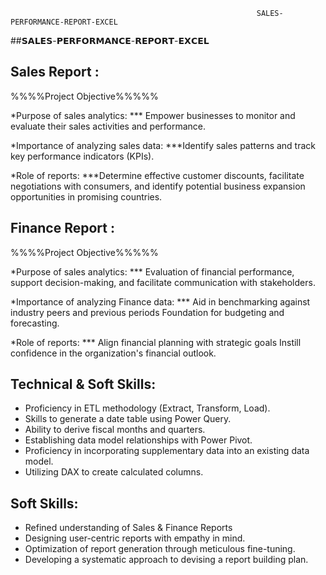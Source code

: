                                                            SALES-PERFORMANCE-REPORT-EXCEL

##𝗦𝗔𝗟𝗘𝗦-𝗣𝗘𝗥𝗙𝗢𝗥𝗠𝗔𝗡𝗖𝗘-𝗥𝗘𝗣𝗢𝗥𝗧-𝗘𝗫𝗖𝗘𝗟 


## Sales Report :

%%%%Project Objective%%%%%

*Purpose of sales analytics:
*** Empower businesses to monitor and evaluate their sales activities and performance.

*Importance of analyzing sales data:
***Identify sales patterns and track key performance indicators (KPIs).

*Role of reports:
***Determine effective customer discounts, facilitate negotiations with consumers, and identify potential business expansion opportunities in promising countries.


## Finance Report :

%%%%Project Objective%%%%%

*Purpose of sales analytics:
*** Evaluation of financial performance, support decision-making, and facilitate communication with stakeholders.

*Importance of analyzing Finance data:
*** Aid in benchmarking against industry peers and previous periods Foundation for budgeting and forecasting.

*Role of reports:
*** Align financial planning with strategic goals Instill confidence in the organization's financial outlook.


## Technical & Soft Skills:
- Proficiency in ETL methodology (Extract, Transform, Load).
- Skills to generate a date table using Power Query.
- Ability to derive fiscal months and quarters.
- Establishing data model relationships with Power Pivot.
- Proficiency in incorporating supplementary data into an existing data model.
- Utilizing DAX to create calculated columns.

## Soft Skills:
- Refined understanding of Sales & Finance Reports
- Designing user-centric reports with empathy in mind.
- Optimization of report generation through meticulous fine-tuning.
- Developing a systematic approach to devising a report building plan.
